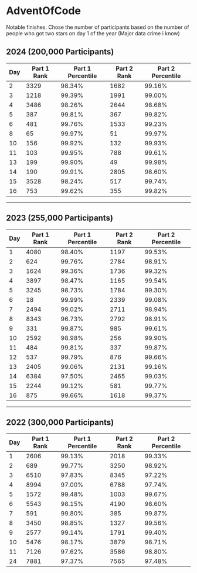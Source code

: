 # AdventOfCode


Notable finishes. Chose the number of participants based on the number of people who got two stars on day 1 of the year (Major data crime i know)


## 2024 (200,000 Participants)

| Day | Part 1 Rank | Part 1 Percentile | Part 2 Rank | Part 2 Percentile |
|-----|-------------|-------------------|-------------|-------------------|
| 2   | 3329       | 98.34%            | 1682       | 99.16%            |
| 3   | 1218       | 99.39%            | 1991       | 99.00%            |
| 4   | 3486       | 98.26%            | 2644       | 98.68%            |
| 5   | 387       | 99.81%            | 367       | 99.82%            |
| 6   | 481       | 99.76%            | 1533       | 99.23%            |
| 8   | 65       | 99.97%            | 51       | 99.97%            |
| 10   | 156       | 99.92%            | 132       | 99.93%            |
| 11   | 103       | 99.95%            | 788       | 99.61%            |
| 13   | 199       | 99.90%            | 49       | 99.98%            |
| 14   | 190       | 99.91%            | 2805       | 98.60%            |
| 15   | 3528       | 98.24%            | 517       | 99.74%            |
| 16   | 753       | 99.62%            | 355       | 99.82%            |

---

## 2023 (255,000 Participants)

| Day | Part 1 Rank | Part 1 Percentile | Part 2 Rank | Part 2 Percentile |
|-----|-------------|-------------------|-------------|-------------------|
| 1   | 4080       | 98.40%            | 1197       | 99.53%            |
| 2   | 624       | 99.76%            | 2784       | 98.91%            |
| 3   | 1624       | 99.36%            | 1736       | 99.32%            |
| 4   | 3897       | 98.47%            | 1165       | 99.54%            |
| 5   | 3245       | 98.73%            | 1784       | 99.30%            |
| 6   | 18       | 99.99%            | 2339       | 99.08%            |
| 7   | 2494       | 99.02%            | 2711       | 98.94%            |
| 8   | 8343       | 96.73%            | 2792       | 98.91%            |
| 9   | 331       | 99.87%            | 985       | 99.61%            |
| 10   | 2592       | 98.98%            | 256       | 99.90%            |
| 11   | 484       | 99.81%            | 337       | 99.87%            |
| 12   | 537       | 99.79%            | 876       | 99.66%            |
| 13   | 2405       | 99.06%            | 2131       | 99.16%            |
| 14   | 6384       | 97.50%            | 2465       | 99.03%            |
| 15   | 2244       | 99.12%            | 581       | 99.77%            |
| 16   | 875       | 99.66%            | 1618       | 99.37%            |

---

## 2022 (300,000 Participants)

| Day | Part 1 Rank | Part 1 Percentile | Part 2 Rank | Part 2 Percentile |
|-----|-------------|-------------------|-------------|-------------------|
| 1   | 2606       | 99.13%            | 2018       | 99.33%            |
| 2   | 689       | 99.77%            | 3250       | 98.92%            |
| 3   | 6510       | 97.83%            | 8345       | 97.22%            |
| 4   | 8994       | 97.00%            | 6788       | 97.74%            |
| 5   | 1572       | 99.48%            | 1003       | 99.67%            |
| 6   | 5543       | 98.15%            | 4190       | 98.60%            |
| 7   | 591       | 99.80%            | 385       | 99.87%            |
| 8   | 3450       | 98.85%            | 1327       | 99.56%            |
| 9   | 2577       | 99.14%            | 1791       | 99.40%            |
| 10   | 5476       | 98.17%            | 3879       | 98.71%            |
| 11   | 7126       | 97.62%            | 3586       | 98.80%            |
| 24   | 7881       | 97.37%            | 7565       | 97.48%            |
